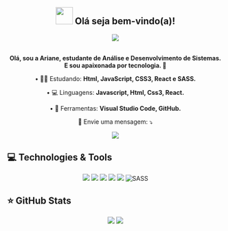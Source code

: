 <span align="center">

## <img src="https://i.imgur.com/0hdZ65D.gif" width="40px"> Olá seja bem-vindo(a)!</h2>

</span>

<div align="center">

<img src="https://media.giphy.com/media/L1R1tvI9svkIWwpVYr/giphy.gif"  />

</div>

<br>
<p align="center">
   <strong>Olá, sou a Ariane, estudante de Análise e Desenvolvimento de Sistemas.</strong><br />
   <strong>E sou apaixonada por tecnologia. 💓</strong>
</p>


<p align="center">
 • 👩‍💻  Estudando: <strong> Html, JavaScript, CSS3, React e SASS.</strong>
</p> 

<p align="center">
 • 💻  Linguagens: <strong>Javascript, Html, Css3, React.</strong>
</p>  


<p align="center">
• 🎨  Ferramentas: <strong>Visual Studio Code, GitHub.</strong>
</p>
   



<p align="center">
  💌 Envie uma mensagem: ⤵️
</p>

<p align="center">
    <a href="https://www.facebook.com/ariane.brum.54" alt="Facebook">
  <img src="https://img.shields.io/badge/-Facebook-3b5998?style=flat-square&logo=facebook&logoColor=white&link=https://www.facebook.com/ariane.brum.54"/></a>
 </p> 
 
 ## 💻 Technologies & Tools

<p align="center">
  
 
<img src="https://img.shields.io/badge/JavaScript-F7DF1E?style=for-the-badge&logo=javascript&logoColor=black"/>
<img src="https://img.shields.io/badge/HTML5-E34F26?style=for-the-badge&logo=html5&logoColor=white"/>
<img src="https://img.shields.io/badge/CSS3-1572B6?style=for-the-badge&logo=css3&logoColor=white"/>
<img src="https://img.shields.io/badge/GitHub-100000?style=for-the-badge&logo=github&logoColor=white"/>
<img src="https://img.shields.io/badge/React-20232A?style=for-the-badge&logo=react&logoColor=61DAFB"/>
<img alt="SASS" src="https://img.shields.io/badge/SASS-hotpink.svg?style=for-the-badge&logo=SASS&logoColor=white"/>

</p>

## ⭐ GitHub Stats

<p align = "center">
  <img src = "https://github-readme-stats.vercel.app/api?username=Ariane-Brum&show_icons=true&theme=tokyonight&line_height=27">
   <img src = "https://github-readme-stats.vercel.app/api/top-langs/?username=Ariane-Brum&langs_count=5&theme=tokyonight">
</p>
